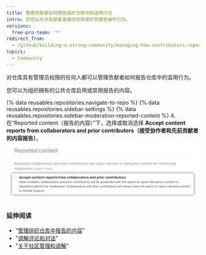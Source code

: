 ```yaml
---
title: 管理贡献者如何报告组织仓库中的滥用行为
intro: 您可以允许贡献者直接向仓库维护员报告破坏行为。
versions:
  free-pro-team: '*'
redirect_from:
  - /github/building-a-strong-community/managing-how-contributors-report-abuse-in-your-organizations-repository
topics:
  - Community
---
```


对仓库具有管理员权限的任何人都可以管理贡献者如何报告仓库中的滥用行为。

您可以为组织拥有的公共仓库启用或禁用报告的内容。

{% data reusables.repositories.navigate-to-repo %}
{% data reusables.repositories.sidebar-settings %}
{% data reusables.repositories.sidebar-moderation-reported-content %}
4. 在“Reported content（报告的内容）”下，选择或取消选择 **Accept content reports from collaborators and prior contributors（接受协作者和先前贡献者的内容报告）**。 ![用于选择加入或退出仓库报告内容的复选框](/assets/images/help/repository/reported-content-opt-in-checkbox.png)

### 延伸阅读

- “[管理组织仓库中报告的内容](/communities/moderating-comments-and-conversations/managing-reported-content-in-your-organizations-repository)”
- "[调解评论和对话](/communities/moderating-comments-and-conversations)"
- "[关于社区管理和调解](/communities/setting-up-your-project-for-healthy-contributions/about-community-management-and-moderation)"
